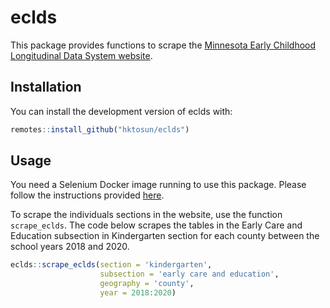 
<!-- README.md is generated from README.Rmd. Please edit that file -->

# eclds

<!-- badges: start -->
<!-- badges: end -->

This package provides functions to scrape the [Minnesota Early Childhood
Longitudinal Data System website](http://eclds.mn.gov/).

## Installation

You can install the development version of eclds with:

``` r
remotes::install_github("hktosun/eclds")
```

## Usage

You need a Selenium Docker image running to use this package. Please
follow the instructions provided
[here](https://docs.ropensci.org/RSelenium/articles/docker.html).

To scrape the individuals sections in the website, use the function
`scrape_eclds`. The code below scrapes the tables in the Early Care and
Education subsection in Kindergarten section for each county between the
school years 2018 and 2020.

``` r
eclds::scrape_eclds(section = 'kindergarten', 
                    subsection = 'early care and education', 
                    geography = 'county', 
                    year = 2018:2020)
```
